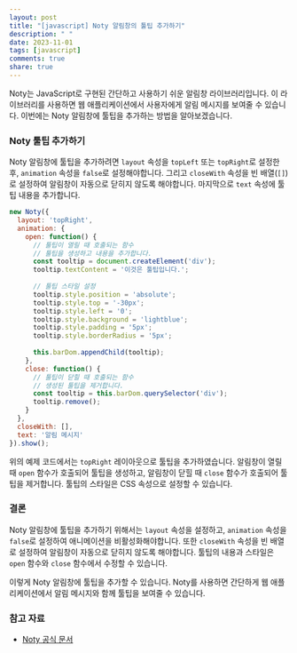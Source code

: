 ```yaml
---
layout: post
title: "[javascript] Noty 알림창의 툴팁 추가하기"
description: " "
date: 2023-11-01
tags: [javascript]
comments: true
share: true
---
```


Noty는 JavaScript로 구현된 간단하고 사용하기 쉬운 알림창 라이브러리입니다. 이 라이브러리를 사용하면 웹 애플리케이션에서 사용자에게 알림 메시지를 보여줄 수 있습니다. 이번에는 Noty 알림창에 툴팁을 추가하는 방법을 알아보겠습니다.

### Noty 툴팁 추가하기

Noty 알림창에 툴팁을 추가하려면 `layout` 속성을 `topLeft` 또는 `topRight`로 설정한 후, `animation` 속성을 `false`로 설정해야합니다. 그리고 `closeWith` 속성을 빈 배열(`[]`)로 설정하여 알림창이 자동으로 닫히지 않도록 해야합니다. 마지막으로 `text` 속성에 툴팁 내용을 추가합니다.

```javascript
new Noty({
  layout: 'topRight',
  animation: {
    open: function() {
      // 툴팁이 열릴 때 호출되는 함수
      // 툴팁을 생성하고 내용을 추가합니다.
      const tooltip = document.createElement('div');
      tooltip.textContent = '이것은 툴팁입니다.';
      
      // 툴팁 스타일 설정
      tooltip.style.position = 'absolute';
      tooltip.style.top = '-30px';
      tooltip.style.left = '0';
      tooltip.style.background = 'lightblue';
      tooltip.style.padding = '5px';
      tooltip.style.borderRadius = '5px';
      
      this.barDom.appendChild(tooltip);
    },
    close: function() {
      // 툴팁이 닫힐 때 호출되는 함수
      // 생성된 툴팁을 제거합니다.
      const tooltip = this.barDom.querySelector('div');
      tooltip.remove();
    }
  },
  closeWith: [],
  text: '알림 메시지'
}).show();
```

위의 예제 코드에서는 `topRight` 레이아웃으로 툴팁을 추가하였습니다. 알림창이 열릴 때 `open` 함수가 호출되어 툴팁을 생성하고, 알림창이 닫힐 때 `close` 함수가 호출되어 툴팁을 제거합니다. 툴팁의 스타일은 CSS 속성으로 설정할 수 있습니다.

### 결론

Noty 알림창에 툴팁을 추가하기 위해서는 `layout` 속성을 설정하고, `animation` 속성을 `false`로 설정하여 애니메이션을 비활성화해야합니다. 또한 `closeWith` 속성을 빈 배열로 설정하여 알림창이 자동으로 닫히지 않도록 해야합니다. 툴팁의 내용과 스타일은 `open` 함수와 `close` 함수에서 수정할 수 있습니다.

이렇게 Noty 알림창에 툴팁을 추가할 수 있습니다. Noty를 사용하면 간단하게 웹 애플리케이션에서 알림 메시지와 함께 툴팁을 보여줄 수 있습니다.

### 참고 자료

- [Noty 공식 문서](https://ned.im/noty/#/README)